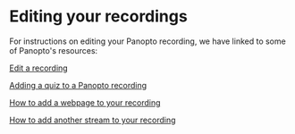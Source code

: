 # Editing your recordings
For instructions on editing your Panopto recording, we have linked to some of Panopto's resources:

<a href="https://support.panopto.com/s/article/Edit-a-Video" target="_blank">Edit a recording</a>

<a href="https://www.waikato.ac.nz/students/eresources/panopto/editing-your-recordings/adding-a-quiz-to-a-panopto-recording/" target="_blank">Adding a quiz to a Panopto recording</a>

<a href="https://support.panopto.com/s/article/Embed-a-Web-Page-Using-the-Basic-Editor" target="_blank">How to add a webpage to your recording</a>

<a href="https://support.panopto.com/s/article/Add-and-edit-Video-Streams" target="_blank">How to add another stream to your recording</a>
